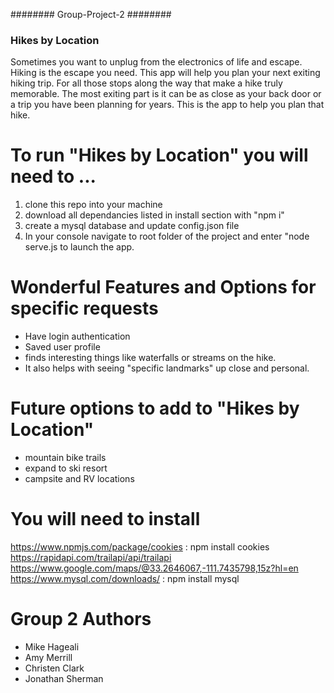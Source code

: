 ######## Group-Project-2 ########
   ### Hikes by Location ####
Sometimes you want to unplug from the electronics of life and escape. Hiking is the escape you need. This app will help you plan your next exiting hiking trip. For all those stops along the way that make a hike truly memorable. The most exiting part is it can be as close as your back door or a trip you have been planning for years. This is the app to help you plan that hike.

# To run "Hikes by Location" you will need to ...
1. clone this repo into your machine
2. download all dependancies listed in install section with "npm i"
3. create a mysql database and update config.json file
4. In your console navigate to root folder of the project and enter "node serve.js to launch the app.

# Wonderful Features and Options for specific requests 
* Have login authentication 
* Saved user profile
* finds interesting things like waterfalls or streams on the hike.
* It also helps with seeing "specific landmarks" up close and personal.

# Future options to add to "Hikes by Location" 
* mountain bike trails
* expand to ski resort
* campsite and RV locations


# You will need to install 
https://www.npmjs.com/package/cookies :  npm install cookies
https://rapidapi.com/trailapi/api/trailapi
https://www.google.com/maps/@33.2646067,-111.7435798,15z?hl=en
https://www.mysql.com/downloads/ : npm install mysql


# Group 2 Authors
* Mike Hageali
* Amy Merrill
* Christen Clark
* Jonathan Sherman

